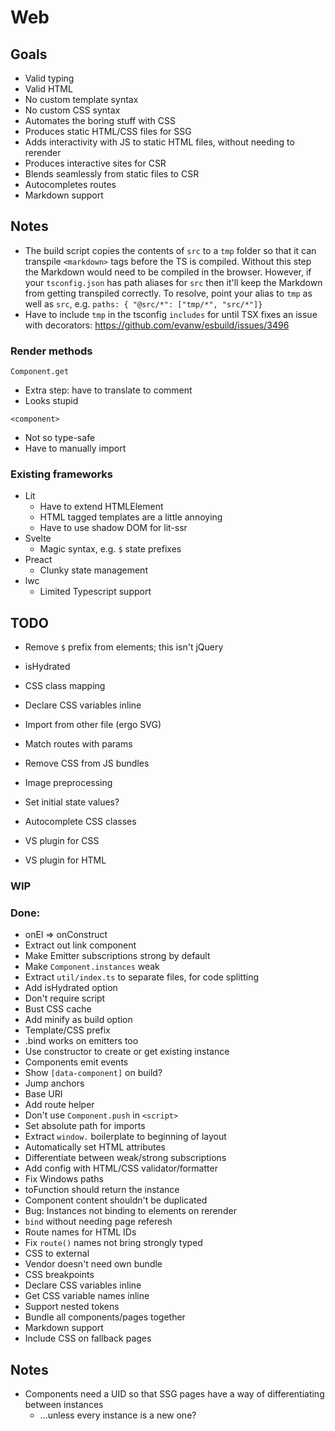 # Web

## Goals

-	Valid typing
-	Valid HTML
-	No custom template syntax
-	No custom CSS syntax
-	Automates the boring stuff with CSS
-	Produces static HTML/CSS files for SSG
-	Adds interactivity with JS to static HTML files, without needing to rerender
-	Produces interactive sites for CSR
-	Blends seamlessly from static files to CSR
-	Autocompletes routes
-	Markdown support

## Notes

-	The build script copies the contents of `src` to a `tmp` folder so that it can transpile `<markdown>` tags before the TS is compiled. Without this step the Markdown would need to be compiled in the browser. However, if your `tsconfig.json` has path aliases for `src` then it'll keep the Markdown from getting transpiled correctly. To resolve, point your alias to `tmp` as well as `src`, e.g. `paths: { "@src/*": ["tmp/*", "src/*"]}`
-	Have to include `tmp` in the tsconfig `includes` for until TSX fixes an issue with decorators: https://github.com/evanw/esbuild/issues/3496

### Render methods

`Component.get`

-	Extra step: have to translate to comment
-	Looks stupid

`<component>`

-	Not so type-safe
-	Have to manually import

### Existing frameworks

-	Lit
	-	Have to extend HTMLElement
	-	HTML tagged templates are a little annoying
	-	Have to use shadow DOM for lit-ssr
-	Svelte
	-	Magic syntax, e.g. `$` state prefixes
-	Preact
	-	Clunky state management
-	lwc
	-	Limited Typescript support

## TODO

-	Remove `$` prefix from elements; this isn't jQuery
-	isHydrated

-	CSS class mapping
-	Declare CSS variables inline
-	Import from other file (ergo SVG)

-	Match routes with params
-	Remove CSS from JS bundles
-	Image preprocessing

-	Set initial state values?
-	Autocomplete CSS classes
-	VS plugin for CSS
-	VS plugin for HTML

### WIP

### Done:

-	onEl => onConstruct
-	Extract out link component
-	Make Emitter subscriptions strong by default
-	Make `Component.instances` weak
-	Extract `util/index.ts` to separate files, for code splitting
-	Add isHydrated option
-	Don't require script
-	Bust CSS cache
-	Add minify as build option
-	Template/CSS prefix
-	.bind works on emitters too
-	Use constructor to create or get existing instance
-	Components emit events
-	Show `[data-component]` on build?
-	Jump anchors
-	Base URI
-	Add route helper
-	Don't use `Component.push` in `<script>`
-	Set absolute path for imports
-	Extract `window.` boilerplate to beginning of layout
-	Automatically set HTML attributes
-	Differentiate between weak/strong subscriptions
-	Add config with HTML/CSS validator/formatter
-	Fix Windows paths
-	toFunction should return the instance
-	Component content shouldn't be duplicated
-	Bug: Instances not binding to elements on rerender
-	`bind` without needing page referesh
-	Route names for HTML IDs
-	Fix `route()` names not bring strongly typed
-	CSS to external
-	Vendor doesn't need own bundle
-	CSS breakpoints
-	Declare CSS variables inline
-	Get CSS variable names inline
-	Support nested tokens
-	Bundle all components/pages together
-	Markdown support
-	Include CSS on fallback pages

## Notes

-	Components need a UID so that SSG pages have a way of differentiating between instances
	-	...unless every instance is a new one?
